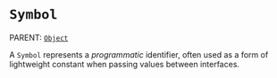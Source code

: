 `Symbol`
========

PARENT: [`Object`](../object)

A `Symbol` represents a _programmatic_ identifier, often used as a form of
lightweight constant when passing values between interfaces.
